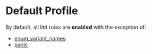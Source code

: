 # Default Profile 

By default, all lint rules are **enabled** with the exception of:

- [enum_variant_names](lints/enum_variant_names.md)
- [panic](lints/panic.md)
